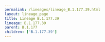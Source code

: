 ```yaml
---
permalink: /lineages/lineage_B.1.177.39.html
layout: lineage_page
title: Lineage B.1.177.39
lineage: B.1.177.39
parent: B.1.177
children: ['B.1.177.39']
---
```

